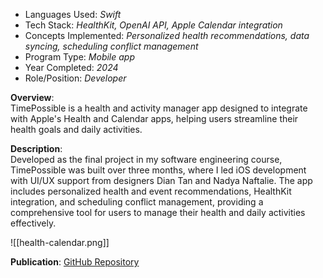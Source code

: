 - Languages Used: _Swift_
- Tech Stack: _HealthKit, OpenAI API, Apple Calendar integration_
- Concepts Implemented: _Personalized health recommendations, data syncing, scheduling conflict management_
- Program Type: _Mobile app_
- Year Completed: _2024_
- Role/Position: _Developer_

**Overview**:  
TimePossible is a health and activity manager app designed to integrate with Apple's Health and Calendar apps, helping users streamline their health goals and daily activities.

**Description**:  
Developed as the final project in my software engineering course, TimePossible was built over three months, where I led iOS development with UI/UX support from designers Dian Tan and Nadya Naftalie. The app includes personalized health and event recommendations, HealthKit integration, and scheduling conflict management, providing a comprehensive tool for users to manage their health and daily activities effectively.

![[health-calendar.png]]

**Publication**: [GitHub Repository](https://github.com/far1h/HealthCalendar)  
